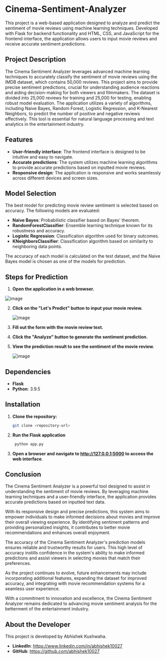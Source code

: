 # Cinema-Sentiment-Analyzer

This project is a web-based application designed to analyze and predict the sentiment of movie reviews using machine learning techniques. Developed with Flask for backend functionality and HTML, CSS, and JavaScript for the frontend interface, the application allows users to input movie reviews and receive accurate sentiment predictions.

## Project Description

The Cinema Sentiment Analyzer leverages advanced machine learning techniques to accurately classify the sentiment of movie reviews using the IMDB dataset, which contains 50,000 reviews. This project aims to provide precise sentiment predictions, crucial for understanding audience reactions and aiding decision-making for both viewers and filmmakers. The dataset is divided into 25,000 reviews for training and 25,000 for testing, enabling robust model evaluation. The application utilizes a variety of algorithms, including Naive Bayes, Random Forest, Logistic Regression, and K-Nearest Neighbors, to predict the number of positive and negative reviews effectively. This tool is essential for natural language processing and text analytics in the entertainment industry.

## Features

- **User-friendly interface**: The frontend interface is designed to be intuitive and easy to navigate.
- **Accurate predictions**: The system utilizes machine learning algorithms to provide accurate predictions based on inputted movie reviews.
- **Responsive design**: The application is responsive and works seamlessly across different devices and screen sizes.

## Model Selection

The best model for predicting movie review sentiment is selected based on accuracy. The following models are evaluated:

- **Naive Bayes**: Probabilistic classifier based on Bayes' theorem.
- **RandomForestClassifier**: Ensemble learning technique known for its robustness and accuracy.
- **Logistic Regression**: Classification algorithm used for binary outcomes.
- **KNeighborsClassifier**: Classification algorithm based on similarity to neighboring data points.

The accuracy of each model is calculated on the test dataset, and the Naive Bayes model is chosen as one of the models for prediction.

## Steps for Prediction

1. **Open the application in a web browser.**

  ![image](https://github.com/user-attachments/assets/1262e302-cff1-4848-98b3-bfc1bf3ec078)


2. **Click on the "Let's Predict" button to input your movie review.**

   ![image](https://github.com/user-attachments/assets/e6cdf02d-8a0f-473f-9574-a651089c511a)


3. **Fill out the form with the movie review text.**

4. **Click the "Analyze" button to generate the sentiment prediction.**

5. **View the prediction result to see the sentiment of the movie review.**

   ![image](https://github.com/user-attachments/assets/65e8522a-c024-482b-b58c-4c60fdecd42f)


## Dependencies

- **Flask**
- **Python**: 3.9.5

## Installation

1. **Clone the repository:**

   ```sh
   git clone <repository-url>
   ```

2. **Run the Flask application**

   ```bash
    python app.py
    ```

3. **Open a browser and navigate to http://127.0.0.1:5000 to access the web interface**.

## Conclusion

The Cinema Sentiment Analyzer is a powerful tool designed to assist in understanding the sentiment of movie reviews. By leveraging machine learning techniques and a user-friendly interface, the application provides accurate predictions based on inputted text data.

With its responsive design and precise predictions, this system aims to empower individuals to make informed decisions about movies and improve their overall viewing experience. By identifying sentiment patterns and providing personalized insights, it contributes to better movie recommendations and enhances overall enjoyment.

The accuracy of the Cinema Sentiment Analyzer's prediction models ensures reliable and trustworthy results for users. This high level of accuracy instills confidence in the system's ability to make informed predictions and assist viewers in selecting movies that match their preferences.

As the project continues to evolve, future enhancements may include incorporating additional features, expanding the dataset for improved accuracy, and integrating with movie recommendation systems for a seamless user experience.

With a commitment to innovation and excellence, the Cinema Sentiment Analyzer remains dedicated to advancing movie sentiment analysis for the betterment of the entertainment industry.

## About the Developer

This project is developed by Abhishek Kushwaha.

- **LinkedIn**: https://www.linkedin.com/in/abhishek10027
- **GitHub**: https://github.com/abhishek10027
